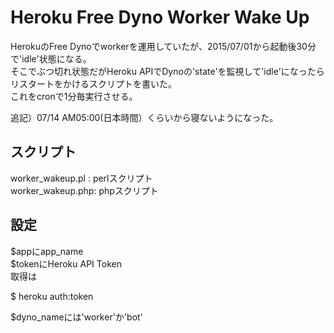 Heroku Free Dyno Worker Wake Up
=============

HerokuのFree Dynoでworkerを運用していたが、2015/07/01から起動後30分で'idle'状態になる。  
そこでぶつ切れ状態だがHeroku APIでDynoの'state'を監視して'idle'になったらリスタートをかけるスクリプトを書いた。  
これをcronで1分毎実行させる。  
  
追記）07/14 AM05:00(日本時間）くらいから寝ないようになった。

## スクリプト

worker_wakeup.pl : perlスクリプト  
worker_wakeup.php: phpスクリプト  


## 設定

$appにapp_name  
$tokenにHeroku API Token  
取得は  

$ heroku auth:token  

$dyno_nameには'worker'か'bot'  
